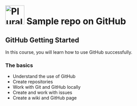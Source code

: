 # <a href='http://pluralsight.com'><img src='https://gillcleerenpluralsight.blob.core.windows.net/files/pluralsight.png' height='60' alt='Pluralsight logo' /></a> Sample repo on GitHub

## GitHub Getting Started
In this course, you will learn how to use GitHub successfully.

### The basics
* Understand the use of GitHub
* Create repositories
* Work with Git and GitHub locally
* Create and work with issues
* Create a wiki and GitHub page
